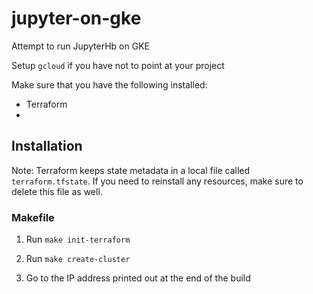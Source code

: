 # jupyter-on-gke
Attempt to run JupyterHb on GKE

Setup `gcloud` if you have not to point at your project

Make sure that you have the following installed:
* Terraform
* <Dependency here>

## Installation

Note: Terraform keeps state metadata in a local file called `terraform.tfstate`.
If you need to reinstall any resources, make sure to delete this file as well.

### Makefile

1. Run `make init-terraform`

2. Run `make create-cluster`

3. Go to the IP address printed out at the end of the build